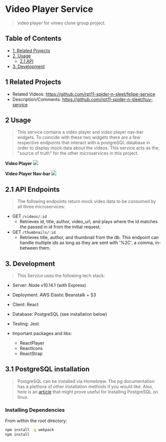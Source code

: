 # Video Player Service

> video player for vimeo clone group project.

## Table of Contents

- [1. Related Projects](#1-Related-Projects)
- [2. Usage](#2-Usage)
  - [2.1 API](#21-API-Endpoints)
- [3. Development](#3-development)

## 1 Related Projects

  - Related Videos: https://github.com/rpt11-spider-n-sleet/felipe-service
  - Description/Comments: https://github.com/rpt11-spider-n-sleet/huy-service

## 2 Usage

> This service contains a video player and video player nav-bar widgets. To coincide with these two widgets there are a few respective endpoints that interact with a postgreSQL database in order to display mock data about the videos. This service acts as the, "source of truth" for the other microservices in this project. 

**Video Player**
![](vidplayersmall.gif)

**Video Player Nav-bar**
![](VidNavSm.gif)

## 2.1 API Endpoints

> The following endpoints return mock video data to be consumed by all three microservices: 

- GET `/videos/:id`
  - Retrieves id, title, author, video_url, and plays where the id matches the passed in id from the initial request.
- GET `/thumbnails/:id`
  - Retrieves title, author, and thumbnail from the db. This endpoint can handle multiple ids as long as they are sent with '%2C', a comma, in-between them.

## 3. Development

> This Service uses the following tech stack:
  
- Server: Node v10.14.1 (with Express)
- Deployment: AWS Elastic Beanstalk + S3
- Client: React
- Database: PostgreSQL (see installation below)
- Testing: Jest

- Important packages and libs:
  - ReactPlayer
  - ReactIcons
  - ReactStrap
  
## 3.1 PostgreSQL installation

> PostgreSQL can be installed via Homebrew. The pg documentation has a plethora of other installation methods if you would like. Also, here is an [article](https://www.digitalocean.com/community/tutorials/how-to-install-and-use-postgresql-on-ubuntu-18-04) that might prove useful for installing PostgreSQL on linux.

### Installing Dependencies

From within the root directory:

```sh
npm install -g webpack
npm install
```


